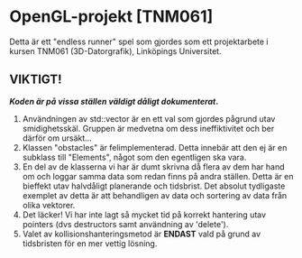 # OpenGL-projekt [TNM061]

Detta är ett "endless runner" spel som gjordes som ett projektarbete i kursen TNM061 (3D-Datorgrafik), Linköpings Universitet.


## VIKTIGT!

**_Koden är på vissa ställen väldigt dåligt dokumenterat_.**

  1. Användningen av std::vector är en ett val som gjordes pågrund utav smidighetsskäl. Gruppen är medvetna om dess ineffiktivitet och ber därför om ursäkt...
  2. Klassen "obstacles" är felimplementerad. Detta innebär att den ej är en subklass till "Elements", något som den egentligen ska vara.
  3. En del av de klasserna vi har är dumt skrivna då flera av dem har hand om och loggar samma data som redan finns på andra ställen. Detta är en bieffekt utav halvdåligt planerande och tidsbrist. Det absolut tydligaste exemplet av detta är att behandligen av data och sortering av data från olika vektorer. 
  4. Det läcker! Vi har inte lagt så mycket tid på korrekt hantering utav pointers (dvs destructors samt användning av 'delete'). 
  5. Valet av kollisionshanteringsmetod är **ENDAST** vald på grund av tidsbristen för en mer vettig lösning.
